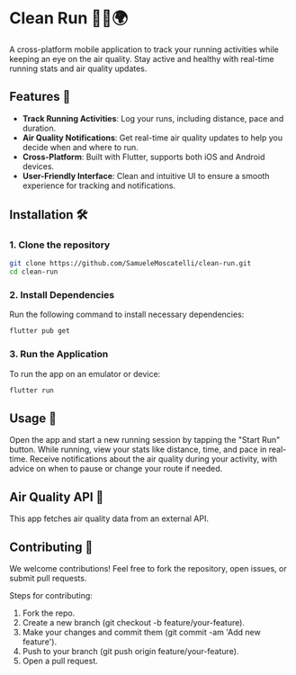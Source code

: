 # Clean Run 🏃‍♂️🌍
A cross-platform mobile application to track your running activities while keeping an eye on the air quality. Stay active and healthy with real-time running stats and air quality updates.

## Features 🚀
- **Track Running Activities**: Log your runs, including distance, pace and duration.
- **Air Quality Notifications**: Get real-time air quality updates to help you decide when and where to run.
- **Cross-Platform**: Built with Flutter, supports both iOS and Android devices.
- **User-Friendly Interface**: Clean and intuitive UI to ensure a smooth experience for tracking and notifications.

## Installation 🛠️

### 1. Clone the repository
```bash
git clone https://github.com/SamueleMoscatelli/clean-run.git
cd clean-run
```

### 2. Install Dependencies
Run the following command to install necessary dependencies:
```bash
flutter pub get
```

### 3. Run the Application
To run the app on an emulator or device:
```bash
flutter run
```

## Usage 📱

Open the app and start a new running session by tapping the "Start Run" button.
While running, view your stats like distance, time, and pace in real-time.
Receive notifications about the air quality during your activity, with advice on when to pause or change your route if needed.

## Air Quality API 🌿

This app fetches air quality data from an external API.

## Contributing 🤝

We welcome contributions! Feel free to fork the repository, open issues, or submit pull requests.

Steps for contributing:
1. Fork the repo.
2. Create a new branch (git checkout -b feature/your-feature).
3. Make your changes and commit them (git commit -am 'Add new feature').
4. Push to your branch (git push origin feature/your-feature).
5. Open a pull request.